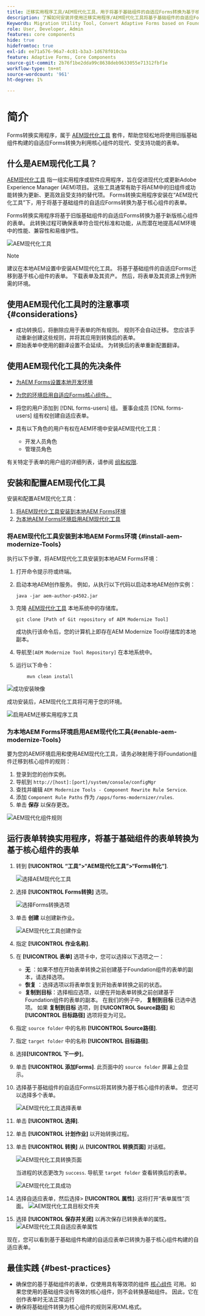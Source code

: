 ```yaml
---
title: 迁移实用程序工具/AEM现代化工具，用于将基于基础组件的自适应Forms转换为基于核心组件的表单
description: 了解如何安装并使用迁移实用程序/AEM现代化工具将基于基础组件的自适应Forms转换为基于核心组件的表单。
Keywords: Migration Utility Tool, Convert Adaptive Forms based on Foundation Components to Core Component based forms, Convert Foundation forms to Core Components forms, Using Modernizer Tool to convert Foundation Components to Core Components in forms.
role: User, Developer, Admin
features: core components
hide: true
hidefromtoc: true
exl-id: ee71a576-96a7-4c81-b3a3-1d678f010cba
feature: Adaptive Forms, Core Components
source-git-commit: 2b76f1be2dda99c8638deb9633055e71312fbf1e
workflow-type: tm+mt
source-wordcount: '961'
ht-degree: 1%

---
```


# 简介

Forms转换实用程序，属于 [AEM现代化工具](https://opensource.adobe.com/aem-modernize-Tools/) 套件，帮助您轻松地将使用旧版基础组件构建的自适应Forms转换为利用核心组件的现代、受支持功能的表单。

## 什么是AEM现代化工具？

[AEM现代化工具](https://opensource.adobe.com/aem-modernize-Tools/) 指一组实用程序或软件应用程序，旨在促进现代化或更新Adobe Experience Manager (AEM)项目。 这些工具通常有助于将AEM中的旧组件或功能转换为更新、更高效且受支持的替代项。 Forms转换实用程序安装在“AEM现代化工具”下，用于将基于基础组件的自适应Forms转换为基于核心组件的表单。

Forms转换实用程序将基于旧版基础组件的自适应Forms转换为基于新版核心组件的表单。 此转换过程可确保表单符合现代标准和功能，从而潜在地提高AEM环境中的性能、兼容性和易维护性。

![AEM现代化工具](/help/forms/assets/aem-modernize-tools.png)

>[!NOTE]
> 
> 建议在本地AEM设置中安装AEM现代化工具。 将基于基础组件的自适应Forms迁移到基于核心组件的表单。 下载表单及其资产。 然后，将表单及其资源上传到所需的环境。

## 使用AEM现代化工具时的注意事项 {#considerations}

* 成功转换后，将删除应用于表单的所有规则。 规则不会自动迁移。 您应该手动重新创建这些规则，并将其应用到转换后的表单。
* 原始表单中使用的翻译设置不会延续。 为转换后的表单重新配置翻译。
  <!-- * If the form built on Foundation Components contains custom function rules, you have to rewrite these rules for the converted form based on Core Components.-->

## 使用AEM现代化工具的先决条件

* [为AEM Forms设置本地开发环境](/help/forms/setup-local-development-environment.md)
* [为您的环境启用自适应Forms核心组件。](/help/forms/enable-adaptive-forms-core-components.md)

* 将您的用户添加到 [!DNL forms-users] 组。 董事会成员 [!DNL forms-users] 组有权创建自适应表单。

* 具有以下角色的用户有权在AEM环境中安装AEM现代化工具：
   * 开发人员角色
   * 管理员角色

有关特定于表单的用户组的详细列表，请参阅 [组和权限](forms-groups-privileges-tasks.md).

## 安装和配置AEM现代化工具

安装和配置AEM现代化工具：

1. [将AEM现代化工具安装到本地AEM Forms环境](#install-aem-modernize-Tools)
2. [为本地AEM Forms环境启用AEM现代化工具](#enable-aem-modernize-Tools)

### 将AEM现代化工具安装到本地AEM Forms环境 {#install-aem-modernize-Tools}

执行以下步骤，将AEM现代化工具安装到本地AEM Forms环境：

1. 打开命令提示符或终端。
1. 启动本地AEM创作服务。 例如，从执行以下代码以启动本地AEM创作实例：

   `java -jar aem-author-p4502.jar`

1. 克隆 [AEM现代化工具](https://git.corp.adobe.com/livecycle/forms-modernizer/tree/convertForms) 本地系统中的存储库。

   ```Shell
   git clone [Path of Git repository of AEM Modernize Tool]
   ```

   成功执行该命令后，您的计算机上即存在AEM Modernize Tool存储库的本地副本。

1. 导航至`[AEM Modernize Tool Repository]`  在本地系统中。
1. 运行以下命令：

   ```Shell
       mvn clean install 
   ```
![成功安装映像](/help/forms/assets/aem-modernize-install-steps.png)

成功安装后，AEM现代化工具将可用于您的环境。

![启用AEM迁移实用程序工具](/help/forms/assets/enable-aem-modernizer-tools.png)


### 为本地AEM Forms环境启用AEM现代化工具{#enable-aem-modernize-Tools}

要为您的AEM环境启用和使用AEM现代化工具，请务必映射用于将Foundation组件迁移到核心组件的规则：

1. 登录到您的创作实例。
1. 导航到 `http://[host]:[port]/system/console/configMgr`
1. 查找并编辑 `AEM Modernize Tools - Component Rewrite Rule Service`.
1. 添加 `Component Rule Paths` 作为 `/apps/forms-modernizer/rules`.
1. 单击 **保存** 以保存更改。

![AEM现代化组件规则](/help/forms/assets/aem-modernize-tools-component-rule.png)

## 运行表单转换实用程序，将基于基础组件的表单转换为基于核心组件的表单

1. 转到 **[!UICONTROL “工具”>“AEM现代化工具”>“Forms转化”]**.

   ![选择AEM现代化工具](/help/forms/assets/aem-modernize-tools-select-form.png)

1. 选择 **[!UICONTROL Forms转换]** 选项。

   ![选择Forms转换选项](/help/forms/assets/aem-modernize-forms-conversion.png)

1. 单击 **创建** 以创建新作业。

   ![AEM现代化工具创建作业](/help/forms/assets/aem-modernize-tools-create-job.png)

1. 指定 **[!UICONTROL 作业名称]**.
1. 在 **[!UICONTROL 表单]** 选项卡中，您可以选择以下选项之一：
   * **无** ：如果不想在开始表单转换之前创建基于Foundation组件的表单的副本，请选择选项。
   * **恢复** ：选择选项以将表单恢复到开始表单转换之前的状态。
   * **复制到目标**：选择相应选项，以便在开始表单转换之前创建基于Foundation组件的表单的副本。
在我们的例子中， **复制到目标** 已选中选项。 如果 **复制到目标** 选项，则 **[!UICONTROL Source路径]** 和 **[!UICONTROL 目标路径]** 选项将变为可见。

1. 指定 `source folder` 中的名称 **[!UICONTROL Source路径]**.
1. 指定 `target folder` 中的名称 **[!UICONTROL 目标路径]**.
1. 选择&#x200B;**[!UICONTROL 下一步]**。
1. 单击 **[!UICONTROL 添加Forms]**. 此页面中的 `source folder` 屏幕上会显示。
1. 选择基于基础组件的自适应Forms以将其转换为基于核心组件的表单。 您还可以选择多个表单。

   ![AEM现代化工具选择表单](/help/forms/assets/aem-modernize-tools-select-form.png)

1. 单击 **[!UICONTROL 选择]**.
1. 单击 **[!UICONTROL 计划作业]** 以开始转换过程。
1. 单击 **[!UICONTROL 转换]** 从 **[!UICONTROL 转换页面]** 对话框。

   ![AEM现代化工具转换页面](/help/forms/assets/aem-modernize-tools-convert-form.png)

   当进程的状态更改为 `success`. 导航至 `target folder` 查看转换后的表单。

   ![AEM现代化工具成功](/help/forms/assets/aem-modernize-tools-success.png)

1. 选择自适应表单，然后选择> **[!UICONTROL 属性]**. 这将打开“表单属性”页面。
   ![AEM现代化工具目标文件夹](/help/forms/assets/aem-modernize-tools-destination-folder.png)

1. 选择 **[!UICONTROL 保存并关闭]** 以再次保存已转换表单的属性。
   ![AEM现代化工具自适应表单属性](/help/forms/assets/aem-modernize-tools-af-properties.png)

现在，您可以看到基于基础组件构建的自适应表单已转换为基于核心组件构建的自适应表单。

## 最佳实践 {#best-practices}

* 确保您的基于基础组件的表单，仅使用具有等效项的组件 [核心组件](https://experienceleague.adobe.com/en/docs/experience-manager-core-components/using/adaptive-forms/introduction#available-components-a-breakdown-by-component-type) 可用。 如果您使用的基础组件没有等效的核心组件，则不会转换基础组件。 因此，它在创作表单时无法正常运行
* 确保将基础组件转换为核心组件的规则采用XML格式。
